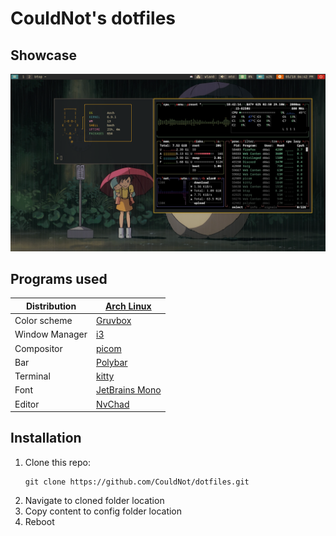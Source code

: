 # CouldNot's dotfiles

## Showcase
![Sysinfo](./.assets/sysinfo.png)

## Programs used
| Distribution   | [Arch Linux](https://www.archlinux.org)       |
| -------------- | --------------------------------------------- |
| Color scheme   | [Gruvbox](https://github.com/morhetz/gruvbox) |
| Window Manager | [i3](https://www.i3wm.org)                    |
| Compositor     | [picom](https://github.com/yshui/picom)       |
| Bar            | [Polybar](https://github.com/polybar/polybar) |
| Terminal       | [kitty](https://github.com/kovidgoyal/kitty)  |
| Font           | [JetBrains Mono](https://www.jetbrains.com/lp/mono/)  |
| Editor         | [NvChad](https://nvchad.com/)                 |

## Installation
1. Clone this repo:
    ```shell
    git clone https://github.com/CouldNot/dotfiles.git
    ```
2. Navigate to cloned folder location
3. Copy content to config folder location
4. Reboot
